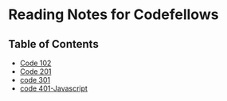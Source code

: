 # Reading Notes for Codefellows

## Table of Contents

- [Code 102](102.md)
- [Code 201](201.md)
- [code 301](301.md)
- [code 401-Javascript](401-Javascript.md)
